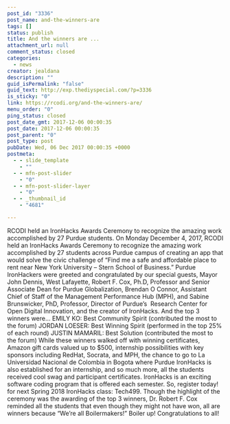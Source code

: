 ```yaml
---
post_id: "3336"
post_name: and-the-winners-are
tags: []
status: publish
title: And the winners are ...
attachment_url: null
comment_status: closed
categories:
  - news
creator: jealdana
description: ""
guid_isPermalink: "false"
guid_text: http://exp.thediyspecial.com/?p=3336
is_sticky: "0"
link: https://rcodi.org/and-the-winners-are/
menu_order: "0"
ping_status: closed
post_date_gmt: 2017-12-06 00:00:35
post_date: 2017-12-06 00:00:35
post_parent: "0"
post_type: post
pubDate: Wed, 06 Dec 2017 00:00:35 +0000
postmeta:
  - - slide_template
    - ""
  - - mfn-post-slider
    - "0"
  - - mfn-post-slider-layer
    - "0"
  - - _thumbnail_id
    - "4681"

---
```

RCODI held an IronHacks Awards Ceremony to recognize the amazing work accomplished by 27 Purdue students.
On Monday December 4, 2017, RCODI held an IronHacks Awards Ceremony to recognize the amazing work accomplished by 27 students across Purdue campus of creating an app that would solve the civic challenge of “Find me a safe and affordable place to rent near New York University – Stern School of Business.” Purdue IronHackers were greeted and congratulated by our special guests, Mayor John Dennis, West Lafayette, Robert F. Cox, Ph.D, Professor and Senior Associate Dean for Purdue Globalization, Brendan O Connor, Assistant Chief of Staff of the Management Performance Hub (MPH), and Sabine Brunswicker, PhD, Professor, Director of Purdue’s  Research Center for Open Digital Innovation, and the creator of IronHacks. And the top 3 winners were… EMILY KO: Best Community Spirit (contributed the most to the forum) JORDAN LOESER: Best Winning Spirit (performed in the top 25% of each round) JUSTIN MAMARIL: Best Solution (contributed the most to the forum) While these winners walked off with winning certificates, Amazon gift cards valued up to $500, internship possibilities with key sponsors including RedHat, Socrata, and MPH, the chance to go to La Universidad Nacional de Colombia in Bogota where Purdue IronHacks is also established for an internship, and so much more, all the students received cool swag and participant certificates. IronHacks is an exciting software coding program that is offered each semester. So, register today! for next Spring 2018 IronHacks class: Tech499. Though the highlight of the ceremony was the awarding of the top 3 winners, Dr. Robert F. Cox reminded all the students that even though they might not have won, all are winners because “We’re all Boilermakers!” Boiler up! Congratulations to all!